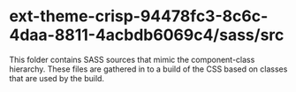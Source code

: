 # ext-theme-crisp-94478fc3-8c6c-4daa-8811-4acbdb6069c4/sass/src

This folder contains SASS sources that mimic the component-class hierarchy. These files
are gathered in to a build of the CSS based on classes that are used by the build.
